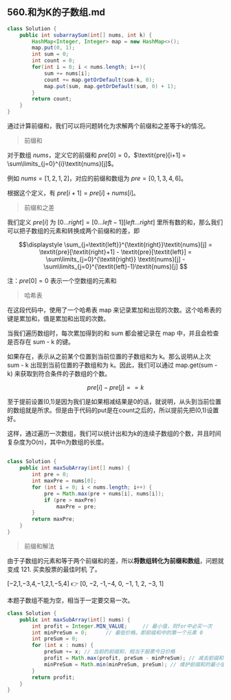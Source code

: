 ## 560.和为K的子数组.md
```java
class Solution {
    public int subarraySum(int[] nums, int k) {
        HashMap<Integer, Integer> map = new HashMap<>();
        map.put(0, 1);
        int sum = 0;
        int count = 0;
        for(int i = 0; i < nums.length; i++){
            sum += nums[i];
            count += map.getOrDefault(sum-k, 0);
            map.put(sum, map.getOrDefault(sum, 0) + 1);
        }
        return count;
    }
}
```

通过计算前缀和，我们可以将问题转化为求解两个前缀和之差等于k的情况。

> 前缀和

对于数组 $\textit{nums}$，定义它的前缀和 $\textit{pre}[0]=0$，$\textit{pre}[i+1] = \sum\limits_{j=0}^{i}\textit{nums}[j]$。

例如 $\textit{nums}=[1,2,1,2]$，对应的前缀和数组为 $pre=[0,1,3,4,6]$。

根据这个定义，有 $pre[i+1]=pre[i]+\textit{nums}[i]$。


> 前缀和之差

我们定义 $pre[i]$ 为 $[0...right] = [0...left-1][left...right]$ 里所有数的和，那么我们可以把子数组的元素和转换成两个前缀和的差，即

$$\displaystyle \sum_{j=\textit{left}}^{\textit{right}}\textit{nums}[j] = \textit{pre}[\textit{right}+1] - \textit{pre}[\textit{left}] = \sum\limits_{j=0}^{\textit{right}} \textit{nums}[j] - \sum\limits_{j=0}^{\textit{left}-1}\textit{nums}[j] $$

注：$pre[0]=0$ 表示一个空数组的元素和

> 哈希表

在这段代码中，使用了一个哈希表 map 来记录累加和出现的次数。这个哈希表的键是累加和，值是累加和出现的次数。

当我们遍历数组时，每次累加得到的和 sum 都会被记录在 map 中，并且会检查是否存在 sum - k 的键。

如果存在，表示从之前某个位置到当前位置的子数组和为 k。那么说明从上次 sum - k 出现到当前位置的子数组和为 k。因此，我们可以通过 map.get(sum - k) 来获取到符合条件的子数组的个数。

$$\textit{pre}[i]-\textit{pre}[j]==k$$

至于提前设置(0,1)是因为我们是如果相减结果是0的话，就说明，从头到当前位置的数组就是所求。但是由于代码的put是在count之后的，所以提前先把(0,1)设置好。

这样，通过遍历一次数组，我们可以统计出和为k的连续子数组的个数，并且时间复杂度为O(n)，其中n为数组的长度。

## 
```java
class Solution {
    public int maxSubArray(int[] nums) {
        int pre = 0;
        int maxPre = nums[0];
        for (int i = 0; i < nums.length; i++) {
            pre = Math.max(pre + nums[i], nums[i]);
            if (pre > maxPre)
                maxPre = pre;
        }
        return maxPre;
    }
}
```

> 前缀和解法

由于子数组的元素和等于两个前缀和的差，所以**将数组转化为前缀和数组**，问题就变成 121. 买卖股票的最佳时机 了。

[−2,1,−3,4,−1,2,1,−5,4] 👉 [0, −2, -1,−4, 0, −1, 1, 2, −3, 1]

本题子数组不能为空，相当于一定要交易一次。

```java
class Solution {
    public int maxSubArray(int[] nums) {
        int profit = Integer.MIN_VALUE;     // 最小值，则for中必买一次
        int minPreSum = 0;      // 最低价格。即前缀和中的第一个元素 0
        int preSum = 0;     
        for (int x : nums) {
            preSum += x; // 当前的前缀和，相当于股票今日价格
            profit = Math.max(profit, preSum - minPreSum); // 减去前缀和的最小值
            minPreSum = Math.min(minPreSum, preSum); // 维护前缀和的最小值
        }
        return profit;
    }
}
```